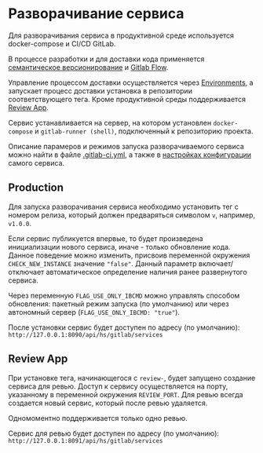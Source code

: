 # Разворачивание сервиса

Для разворачивания сервиса в продуктивной среде используется docker-compose и CI/CD GitLab.

В процессе разработки и для доставки кода применяется [семантическое версионирование](https://semver.org) и [Gitlab Flow](https://docs.gitlab.com/ee/topics/gitlab_flow.html).

Управление процессом доставки осуществляется через [Environments](https://docs.gitlab.com/ee/ci/environments/index.html), а запускает процесс доставки установка в репозитории соответствующего тега. Кроме продуктивной среды поддерживается [Review App](https://docs.gitlab.com/ee/ci/review_apps/).

Сервис устанавливается на сервер, на котором установлен `docker-compose` и `gitlab-runner (shell)`, подключенный к репозиторию проекта.

Описание парамеров и режимов запуска разворачиваемого сервиса можно найти в файле [.gitlab-ci.yml](https://github.com/astrizhachuk/epf-transmitter/tree/master/.gitlab-ci.yml), а также в [настройках конфигурации](https://github.com/astrizhachuk/epf-transmitter/tree/master/production.yml) самого сервиса.

## Production

Для запуска разворачивания сервиса необходимо установить тег с номером релиза, который должен предваряться символом `v`, например, `v1.0.0`.

Если сервис публикуется впервые, то будет произведена инициализации нового сервиса, иначе - только обновление кода. Данное поведение можно изменить, присвоив переменной окружения `CHECK_NEW_INSTANCE` значение `"false"`. Данный параметр включает/отключает автоматическое определение наличия ранее развернутого сервиса.

Через переменную `FLAG_USE_ONLY_IBCMD` можно управлять способом обновления: пакетный режим запуска (по умолчанию) или через автономный сервер (`FLAG_USE_ONLY_IBCMD: "true"`).

После установки сервис будет доступен по адресу (по умолчанию): `http://127.0.0.1:8090/api/hs/gitlab/services`

## Review App

При установке тега, начинающегося с `review-`, будет запущено создание сервиса для ревью. Доступ к сервису осуществляется на порту, указанному в переменной окружения `REVIEW_PORT`. Для ревью всегда создается новый сервис, который после ревью удаляется.

Одномоментно поддерживается только одно ревью.

Сервис для ревью будет доступен по адресу (по умолчанию): `http://127.0.0.1:8091/api/hs/gitlab/services`
